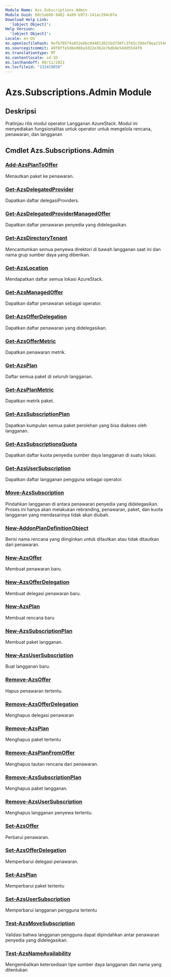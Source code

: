 ```yaml
---
Module Name: Azs.Subscriptions.Admin
Module Guid: 60c5ab08-9482-4a99-b973-141ac294c07a
Download Help Link:
  '[object Object]': 
Help Version:
  '[object Object]': 
Locale: en-US
ms.openlocfilehash: 9efb70574a852e6bc0d4813021bd7d8fc3f65c29def0ea21548c7a44910d01f9
ms.sourcegitcommit: 49f8ffe5d8e08ba3d22e3b2e76db0e54dd55d4f0
ms.translationtype: MT
ms.contentlocale: id-ID
ms.lasthandoff: 08/11/2021
ms.locfileid: "132419058"
---
```

# Azs.Subscriptions.Admin Module
## Deskripsi
Pratinjau rilis modul operator Langganan AzureStack.  Modul ini menyediakan fungsionalitas untuk operator untuk mengelola rencana, penawaran, dan langganan

## Cmdlet Azs.Subscriptions.Admin
### [Add-AzsPlanToOffer](Add-AzsPlanToOffer.md)
Menautkan paket ke penawaran.

### [Get-AzsDelegatedProvider](Get-AzsDelegatedProvider.md)
Dapatkan daftar delegasiProviders.

### [Get-AzsDelegatedProviderManagedOffer](Get-AzsDelegatedProviderManagedOffer.md)
Dapatkan daftar penawaran penyedia yang didelegasikan.

### [Get-AzsDirectoryTenant](Get-AzsDirectoryTenant.md)
Mencantumkan semua penyewa direktori di bawah langganan saat ini dan nama grup sumber daya yang diberikan.

### [Get-AzsLocation](Get-AzsLocation.md)
Mendapatkan daftar semua lokasi AzureStack.

### [Get-AzsManagedOffer](Get-AzsManagedOffer.md)
Dapatkan daftar penawaran sebagai operator.

### [Get-AzsOfferDelegation](Get-AzsOfferDelegation.md)
Dapatkan daftar penawaran yang didelegasikan.

### [Get-AzsOfferMetric](Get-AzsOfferMetric.md)
Dapatkan penawaran metrik.

### [Get-AzsPlan](Get-AzsPlan.md)
Daftar semua paket di seluruh langganan.

### [Get-AzsPlanMetric](Get-AzsPlanMetric.md)
Dapatkan metrik paket.

### [Get-AzsSubscriptionPlan](Get-AzsSubscriptionPlan.md)
Dapatkan kumpulan semua paket perolehan yang bisa diakses oleh langganan.

### [Get-AzsSubscriptionsQuota](Get-AzsSubscriptionsQuota.md)
Dapatkan daftar kuota penyedia sumber daya langganan di suatu lokasi.

### [Get-AzsUserSubscription](Get-AzsUserSubscription.md)
Dapatkan daftar langganan pengguna sebagai operator.

### [Move-AzsSubscription](Move-AzsSubscription.md)
Pindahkan langganan di antara penawaran penyedia yang didelegasikan.
Proses ini hanya akan melakukan rebranding, penawaran, paket, dan kuota langganan yang mendasarinya tidak akan diubah.

### [New-AddonPlanDefinitionObject](New-AddonPlanDefinitionObject.md)
Berisi nama rencana yang diinginkan untuk ditautkan atau tidak ditautkan dari penawaran.

### [New-AzsOffer](New-AzsOffer.md)
Membuat penawaran baru.

### [New-AzsOfferDelegation](New-AzsOfferDelegation.md)
Membuat delegasi penawaran baru.

### [New-AzsPlan](New-AzsPlan.md)
Membuat rencana baru

### [New-AzsSubscriptionPlan](New-AzsSubscriptionPlan.md)
Membuat paket langganan.

### [New-AzsUserSubscription](New-AzsUserSubscription.md)
Buat langganan baru.

### [Remove-AzsOffer](Remove-AzsOffer.md)
Hapus penawaran tertentu.

### [Remove-AzsOfferDelegation](Remove-AzsOfferDelegation.md)
Menghapus delegasi penawaran

### [Remove-AzsPlan](Remove-AzsPlan.md)
Menghapus paket tertentu

### [Remove-AzsPlanFromOffer](Remove-AzsPlanFromOffer.md)
Menghapus tautan rencana dari penawaran.

### [Remove-AzsSubscriptionPlan](Remove-AzsSubscriptionPlan.md)
Menghapus paket langganan.

### [Remove-AzsUserSubscription](Remove-AzsUserSubscription.md)
Menghapus langganan penyewa tertentu.

### [Set-AzsOffer](Set-AzsOffer.md)
Perbarui penawaran.

### [Set-AzsOfferDelegation](Set-AzsOfferDelegation.md)
Memperbarui delegasi penawaran.

### [Set-AzsPlan](Set-AzsPlan.md)
Memperbarui paket tertentu

### [Set-AzsUserSubscription](Set-AzsUserSubscription.md)
Memperbarui langganan pengguna tertentu

### [Test-AzsMoveSubscription](Test-AzsMoveSubscription.md)
Validasi bahwa langganan pengguna dapat dipindahkan antar penawaran penyedia yang didelegasikan.

### [Test-AzsNameAvailability](Test-AzsNameAvailability.md)
Mengembalikan ketersediaan tipe sumber daya langganan dan nama yang ditentukan

